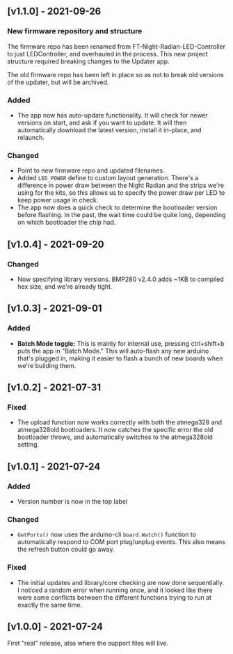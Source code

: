 ## [v1.1.0] - 2021-09-26
### New firmware repository and structure
The firmware repo has been renamed from FT-Night-Radian-LED-Controller to just LEDController, and overhauled in the process. This new project structure required breaking changes to the Updater app.

The old firmware repo has been left in place so as not to break old versions of the updater, but will be archived.

### Added
- The app now has auto-update functionality. It will check for newer versions on start, and ask if you want to update. It will then automatically download the latest version, install it in-place, and relaunch.

### Changed
- Point to new firmware repo and updated filenames.
- Added `LED_POWER` define to custom layout generation. There's a difference in power draw between the Night Radian and the strips we're using for the kits, so this allows us to specify the power draw per LED to keep power usage in check.
- The app now does a quick check to determine the bootloader version before flashing. In the past, the wait time could be quite long, depending on which bootloader the chip had.

## [v1.0.4] - 2021-09-20
### Changed
- Now specifying library versions. BMP280 v2.4.0 adds ~1KB to compiled hex size, and we're already tight.

## [v1.0.3] - 2021-09-01
### Added
- **Batch Mode toggle:** This is mainly for internal use, pressing ctrl+shift+b puts the app in "Batch Mode." This will auto-flash any new arduino that's plugged in, making it easier to flash a bunch of new boards when we're building them.

## [v1.0.2] - 2021-07-31
### Fixed
- The upload function now works correctly with both the atmega328 and atmega328old bootloaders. It now catches the specific error the old bootloader throws, and automatically switches to the atmega328old setting.

## [v1.0.1] - 2021-07-24
### Added
- Version number is now in the top label

### Changed
- `GetPorts()` now uses the arduino-cli `board.Watch()` function to automatically respond to COM port plug/unplug events. This also means the refresh button could go away.

### Fixed
- The initial updates and library/core checking are now done sequentially. I noticed a random error when running once, and it looked like there were some conflicts between the different functions trying to run at exactly the same time.

## [v1.0.0] - 2021-07-24
First "real" release, also where the support files will live.